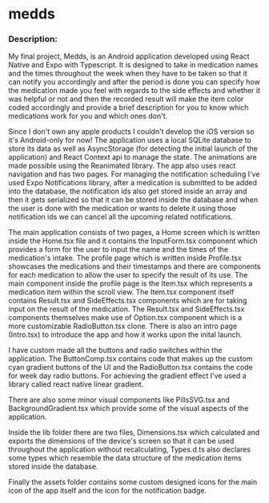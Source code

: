 # medds
### Description: 
My final project, Medds, is an Android application developed using React Native and Expo with Typescript. It is designed to take in medication names and the times throughout the week when they have to be taken so that it can notify you accordingly and after the period is done you can specify how the medication made you feel with regards to the side effects and whether it was helpful or not and then the recorded result will make the item color coded accordingly and provide a brief description for you to know which medications work for you and which ones don't.

Since I don't own any apple products I couldn't develop the iOS version so it's Android-only for now! The application uses a local SQLite database to store its data as well as AsyncStorage (for detecting the initial launch of the application) and React Context api to manage the state. The animations are made possible using the Reanimated library. The app also uses react navigation and has two pages. For managing the notification scheduling I've used Expo Notifications library, after a medication is submitted to be added into the database, the notification ids also get stored inside an array and then it gets serialized so that it can be stored inside the database and when the user is done with the medication or wants to delete it using those notification ids we can cancel all the upcoming related notifications.

The main application consists of two pages, a Home screen which is written inside the Home.tsx file and it contains the InputForm.tsx component which provides a form for the user to input the name and the times of the medication's intake. The profile page which is written inside Profile.tsx showcases the medications and their timestamps and there are components for each medication to allow the user to specify the result of its use. The main component inside the profile page is the Item.tsx which represents a medication item within the scroll view. The Item.tsx component itself contains Result.tsx and SideEffects.tsx components which are for taking input on the result of the medication. The Result.tsx and SideEffects.tsx components themselves make use of Option.tsx component which is a more customizable RadioButton.tsx clone. There is also an intro page (Intro.tsx) to introduce the app and how it works upon the inital launch.

I have custom made all the buttons and radio switches within the application. The ButtonComp.tsx contains code that makes up the custom cyan gradient buttons of the UI and the RadioButton.tsx contains the code for week day radio buttons. For achieving the gradient effect I've used a library called react native linear gradient.

There are also some minor visual components like PillsSVG.tsx and BackgroundGradient.tsx which provide some of the visual aspects of the application.

Inside the lib folder there are two files, Dimensions.tsx which calculated and exports the dimensions of the device's screen so that it can be used throughout the application without recalculating, Types.d.ts also declares some types which resemble the data structure of the medication items stored inside the database.

Finally the assets folder contains some custom designed icons for the main icon of the app itself and the icon for the notification badge.

